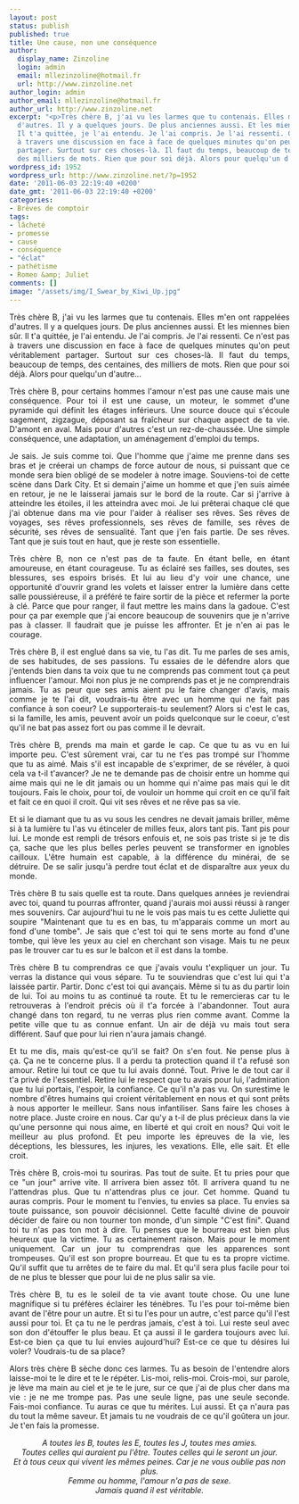 ```yaml
---
layout: post
status: publish
published: true
title: Une cause, non une conséquence
author:
  display_name: Zinzoline
  login: admin
  email: mllezinzoline@hotmail.fr
  url: http://www.zinzoline.net
author_login: admin
author_email: mllezinzoline@hotmail.fr
author_url: http://www.zinzoline.net
excerpt: "<p>Très chère B, j'ai vu les larmes que tu contenais. Elles m'en ont rappelées
  d'autres. Il y a quelques jours. De plus anciennes aussi. Et les miennes bien sûr.
  Il t'a quittée, je l'ai entendu. Je l'ai compris. Je l'ai ressenti. Ce n'est pas
  à travers une discussion en face à face de quelques minutes qu'on peut véritablement
  partager. Surtout sur ces choses-là. Il faut du temps, beaucoup de temps, des centaines,
  des milliers de mots. Rien que pour soi déjà. Alors pour quelqu'un d'autre...</p>"
wordpress_id: 1952
wordpress_url: http://www.zinzoline.net/?p=1952
date: '2011-06-03 22:19:40 +0200'
date_gmt: '2011-06-03 22:19:40 +0200'
categories:
- Brèves de comptoir
tags:
- lâcheté
- promesse
- cause
- conséquence
- "éclat"
- pathétisme
- Romeo &amp; Juliet
comments: []
image: "/assets/img/I_Swear_by_Kiwi_Up.jpg"
---
```

<p style="text-align: justify;">Très chère B, j'ai vu les larmes que tu contenais. Elles m'en ont rappelées d'autres. Il y a quelques jours. De plus anciennes aussi. Et les miennes bien sûr. Il t'a quittée, je l'ai entendu. Je l'ai compris. Je l'ai ressenti. Ce n'est pas à travers une discussion en face à face de quelques minutes qu'on peut véritablement partager. Surtout sur ces choses-là. Il faut du temps, beaucoup de temps, des centaines, des milliers de mots. Rien que pour soi déjà. Alors pour quelqu'un d'autre...<a id="more"></a><a id="more-1952"></a></p>
<p style="text-align: justify;">Très chère B, pour certains hommes l'amour n'est pas une cause mais une conséquence. Pour toi il est une cause, un moteur, le sommet d'une pyramide qui définit les étages inférieurs. Une source douce qui s'écoule sagement, zigzague, déposant sa fraîcheur sur chaque aspect de ta vie. D'amont en aval. Mais pour d'autres c'est un rez-de-chaussée. Une simple conséquence, une adaptation, un aménagement d'emploi du temps.</p>
<p style="text-align: justify;">Je sais. Je suis comme toi. Que l'homme que j'aime me prenne dans ses bras et je créerai un champs de force autour de nous, si puissant que ce monde sera bien obligé de se modeler à notre image. Souviens-toi de cette scène dans Dark City. Et si demain j'aime un homme et que j'en suis aimée en retour, je ne le laisserai jamais sur le bord de la route. Car si j'arrive à atteindre les étoiles, il les atteindra avec moi. Je lui prêterai chaque clé que j'ai obtenue dans ma vie pour l'aider à réaliser ses rêves. Ses rêves de voyages, ses rêves professionnels, ses rêves de famille, ses rêves de sécurité, ses rêves de sensualité. Tant que j'en fais partie. De ses rêves. Tant que je suis tout en haut, que je reste son essentielle.</p>
<p style="text-align: justify;">Très chère B, non ce n'est pas de ta faute. En étant belle, en étant amoureuse, en étant courageuse. Tu as éclairé ses failles, ses doutes, ses blessures, ses espoirs brisés. Et lui au lieu d'y voir une chance, une opportunité d'ouvrir grand les volets et laisser entrer la lumière dans cette salle poussiéreuse, il a préféré te faire sortir de la pièce et refermer la porte à clé. Parce que pour ranger, il faut mettre les mains dans la gadoue. C'est pour ça par exemple que j'ai encore beaucoup de souvenirs que je n'arrive pas à classer. Il faudrait que je puisse les affronter. Et je n'en ai pas le courage.</p>
<p style="text-align: justify;">Très chère B, il est englué dans sa vie, tu l'as dit. Tu me parles de ses amis, de ses habitudes, de ses passions. Tu essaies de le défendre alors que j'entends bien dans ta voix que tu ne comprends pas comment tout ça peut influencer l'amour. Moi non plus je ne comprends pas et je ne comprendrais jamais. Tu as peur que ses amis aient pu le faire changer d'avis, mais comme je te l'ai dit, voudrais-tu être avec un homme qui ne fait pas confiance à son coeur? Le supporterais-tu seulement? Alors si c'est le cas, si la famille, les amis, peuvent avoir un poids quelconque sur le coeur, c'est qu'il ne bat pas assez fort ou pas comme il le devrait.</p>
<p style="text-align: justify;">Très chère B, prends ma main et garde le cap. Ce que tu as vu en lui importe peu. C'est sûrement vrai, car tu ne t'es pas trompé sur l'homme que tu as aimé. Mais s'il est incapable de s'exprimer, de se révéler, à quoi cela va t-il t'avancer? Je ne te demande pas de choisir entre un homme qui aime mais qui ne le dit jamais ou un homme qui n'aime pas mais qui le dit toujours. Fais le choix, pour toi, de vouloir un homme qui croit en ce qu'il fait et fait ce en quoi il croit. Qui vit ses rêves et ne rêve pas sa vie.</p>
<p style="text-align: justify;">Et si le diamant que tu as vu sous les cendres ne devait jamais briller, même si à ta lumière tu l'as vu étinceler de milles feux, alors tant pis. Tant pis pour lui. Le monde est rempli de trésors enfouis et, ne sois pas triste si je te dis ça, sache que les plus belles perles peuvent se transformer en ignobles cailloux. L'être humain est capable, à la différence du minérai, de se détruire. De se salir jusqu'à perdre tout éclat et de disparaître aux yeux du monde.</p>
<p style="text-align: justify;">Très chère B tu sais quelle est ta route. Dans quelques années je reviendrai avec toi, quand tu pourras affronter, quand j'aurais moi aussi réussi à ranger mes souvenirs. Car aujourd'hui tu ne le vois pas mais tu es cette Juliette qui soupire "Maintenant que tu es en bas, tu m'apparais comme un mort au fond d'une tombe". Je sais que c'est toi qui te sens morte au fond d'une tombe, qui lève les yeux au ciel en cherchant son visage. Mais tu ne peux pas le trouver car tu es sur le balcon et il est dans la tombe.</p>
<p style="text-align: justify;">Très chère B tu comprendras ce que j'avais voulu t'expliquer un jour. Tu verras la distance qui vous sépare. Tu te souviendras que c'est lui qui t'a laissée partir. Partir. Donc c'est toi qui avançais. Même si tu as du partir loin de lui. Toi au moins tu as continué ta route. Et tu le remercieras car tu le retrouveras à l'endroit précis où il t'a forcée à l'abandonner. Tout aura changé dans ton regard, tu ne verras plus rien comme avant. Comme la petite ville que tu as connue enfant. Un air de déjà vu mais tout sera différent. Sauf que pour lui rien n'aura jamais changé.</p>
<p style="text-align: justify;">Et tu me dis, mais qu'est-ce qu'il se fait? On s'en fout. Ne pense plus à ça. Ça ne te concerne plus. Il a perdu ta protection quand il t'a refusé son amour. Retire lui tout ce que tu lui avais donné. Tout. Prive le de tout car il t'a privé de l'essentiel. Retire lui le respect que tu avais pour lui, l'admiration que tu lui portais, l'espoir, la confiance. Ce qu'il n'a pas vu. On surestime le nombre d'êtres humains qui croient véritablement en nous et qui sont prêts à nous apporter le meilleur. Sans nous infantiliser. Sans faire les choses à notre place. Juste croire en nous. Car qu'y a t-il de plus précieux dans la vie qu'une personne qui nous aime, en liberté et qui croit en nous? Qui voit le meilleur au plus profond. Et peu importe les épreuves de la vie, les déceptions, les blessures, les injures, les vexations. Elle, elle sait. Et elle croit.</p>
<p style="text-align: justify;">Très chère B, crois-moi tu souriras. Pas tout de suite. Et tu pries pour que ce "un jour" arrive vite. Il arrivera bien assez tôt. Il arrivera quand tu ne l'attendras plus. Que tu n'attendras plus ce jour. Cet homme. Quand tu auras compris. Pour le moment tu l'envies, tu envies sa place. Tu envies sa toute puissance, son pouvoir décisionnel. Cette faculté divine de pouvoir décider de faire ou non tourner ton monde, d'un simple "C'est fini". Quand toi tu n'as pas ton mot à dire. Tu penses que le bourreau est bien plus heureux que la victime. Tu as certainement raison. Mais pour le moment uniquement. Car un jour tu comprendras que les apparences sont trompeuses. Qu'il est son propre bourreau. Et que tu es ta propre victime. Qu'il suffit que tu arrêtes de te faire du mal. Et qu'il sera plus facile pour toi de ne plus te blesser que pour lui de ne plus salir sa vie.</p>
<p style="text-align: justify;">Très chère B, tu es le soleil de ta vie avant toute chose. Ou une lune magnifique si tu préfères éclairer les ténèbres. Tu l'es pour toi-même bien avant de l'être pour un autre. Et si tu l'es pour un autre, c'est parce qu'il l'est aussi pour toi. Et ça tu ne le perdras jamais, c'est à toi. Lui reste seul avec son don d'étouffer le plus beau. Et ça aussi il le gardera toujours avec lui. Est-ce bien ça que tu lui envies aujourd'hui? Est-ce ce que tu désires lui voler? Voudrais-tu de sa place?</p>
<p style="text-align: justify;">Alors très chère B sèche donc ces larmes. Tu as besoin de l'entendre alors laisse-moi te le dire et te le répéter. Lis-moi, relis-moi. Crois-moi, sur parole, je lève ma main au ciel et je te le jure, sur ce que j'ai de plus cher dans ma vie : je ne me trompe pas. Pas une seule ligne, pas une seule seconde. Fais-moi confiance. Tu auras ce que tu mérites. Lui aussi. Et ça n'aura pas du tout la même saveur. Et jamais tu ne voudrais de ce qu'il goûtera un jour. Je t'en fais la promesse.</p>
<p style="text-align: center;"><em>A toutes les B, toutes les E, toutes les J, toutes mes amies.<br />Toutes celles qui auraient pu l'être. Toutes celles qui le seront un jour.<br />Et à tous ceux qui vivent les mêmes peines. Car je ne vous oublie pas non plus.<br />Femme ou homme, l'amour n'a pas de sexe.<br />Jamais quand il est véritable. </em></p>
